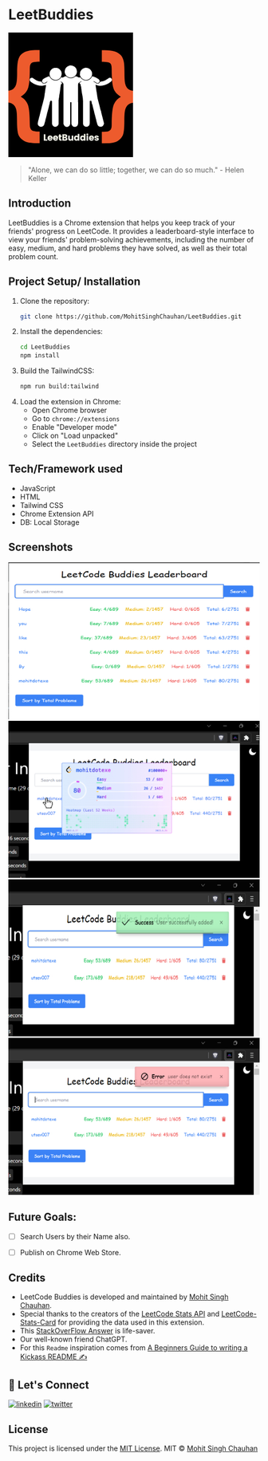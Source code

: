 # LeetBuddies
![LeetCode Buddies](https://github.com/MohitSinghChauhan/LeetBuddies/blob/main/assets/icons/icon.png?raw=true)
> "Alone, we can do so little; together, we can do so much." - Helen Keller
## Introduction
LeetBuddies is a Chrome extension that helps you keep track of your friends' progress on LeetCode. It provides a leaderboard-style interface to view your friends' problem-solving achievements, including the number of easy, medium, and hard problems they have solved, as well as their total problem count.
## Project Setup/ Installation
1. Clone the repository:
   ```bash
   git clone https://github.com/MohitSinghChauhan/LeetBuddies.git
   ```
2. Install the dependencies:
   ```bash
   cd LeetBuddies
   npm install
   ```
3. Build the TailwindCSS:
   ```bash
   npm run build:tailwind
   ```
4. Load the extension in Chrome:
   - Open Chrome browser
   - Go to `chrome://extensions`
   - Enable "Developer mode"
   - Click on "Load unpacked"
   - Select the `LeetBuddies` directory inside the project


## Tech/Framework used

- JavaScript
- HTML
- Tailwind CSS
- Chrome Extension API
- DB: Local Storage

## Screenshots
![Popup Page](https://github.com/MohitSinghChauhan/LeetBuddies/blob/main/screenshots/ss1.png?raw=true)
![Popup Page](https://github.com/MohitSinghChauhan/LeetBuddies/blob/main/screenshots/ss2.png?raw=true)
![Popup Page](https://github.com/MohitSinghChauhan/LeetBuddies/blob/main/screenshots/ss3.png?raw=true)
![Popup Page](https://github.com/MohitSinghChauhan/LeetBuddies/blob/main/screenshots/ss4.png?raw=true)

## Future Goals:
- [ ] Search Users by their Name also.
- [ ] Publish on Chrome Web Store.


## Credits
- LeetCode Buddies is developed and maintained by [Mohit Singh Chauhan](https://github.com/MohitSinghChauhan).
- Special thanks to the creators of the [LeetCode Stats API](https://leetcode-stats-api.herokuapp.com) and [LeetCode-Stats-Card](https://github.com/JacobLinCool/LeetCode-Stats-Card) for providing the data used in this extension.
- This [StackOverFlow Answer](https://stackoverflow.com/questions/2117046/how-to-show-live-preview-in-a-small-popup-of-linked-page-on-mouse-over-on-link) is life-saver.
- Our well-known friend ChatGPT.
- For this `Readme` inspiration comes from [A Beginners Guide to writing a Kickass README ✍](https://gist.github.com/akashnimare/7b065c12d9750578de8e705fb4771d2f)

## 🔗 Let's Connect
[![linkedin](https://img.shields.io/badge/LinkedIn-0077B5?style=for-the-badge&logo=linkedin&logoColor=white)](https://www.linkedin.com/in/i-mohit-singh-chauhan/)
[![twitter](https://img.shields.io/badge/Twitter-1DA1F2?style=for-the-badge&logo=twitter&logoColor=white)](https://twitter.com/MohitSChauhan)

## License
This project is licensed under the [MIT License](LICENSE).
MIT © [Mohit Singh Chauhan](https://github.com/MohitSinghChauhan)
